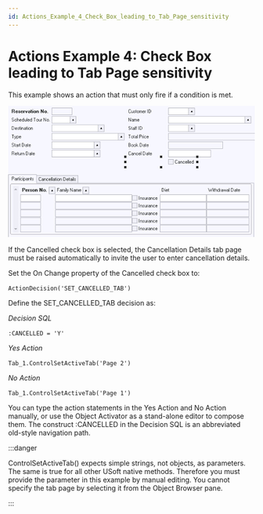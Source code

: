 ```yaml
---
id: Actions_Example_4_Check_Box_leading_to_Tab_Page_sensitivity
---
```


# Actions Example 4: Check Box leading to Tab Page sensitivity

This example shows an action that must only fire if a condition is met.

![](./assets/a1239e8d-2d39-41a3-b336-76054d63f163.png)

If the Cancelled check box is selected, the Cancellation Details tab page must be raised automatically to invite the user to enter cancellation details.

Set the On Change property of the Cancelled check box to:

```
ActionDecision('SET_CANCELLED_TAB')
```

Define the SET_CANCELLED_TAB decision as:

*Decision SQL*

```
:CANCELLED = 'Y'
```

*Yes Action*

```
Tab_1.ControlSetActiveTab('Page 2')
```

*No Action*

```
Tab_1.ControlSetActiveTab('Page 1')
```

You can type the action statements in the Yes Action and No Action manually, or use the Object Activator as a stand-alone editor to compose them. The construct :CANCELLED in the Decision SQL is an abbreviated old-style navigation path.


:::danger

ControlSetActiveTab() expects simple strings, not objects, as parameters. The same is true for all other USoft native methods. Therefore you must provide the parameter in this example by manual editing. You cannot specify the tab page by selecting it from the Object Browser pane.

:::
